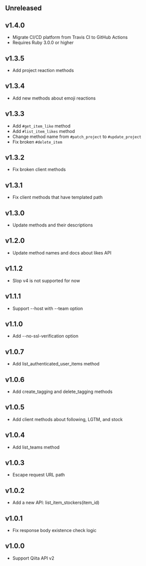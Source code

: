 ## Unreleased

## v1.4.0

- Migrate CI/CD platform from Travis CI to GitHub Actions
- Requires Ruby 3.0.0 or higher

## v1.3.5

- Add project reaction methods

## v1.3.4

- Add new methods about emoji reactions

## v1.3.3

- Add `#get_item_like` method
- Add `#list_item_likes` method
- Change method name from `#patch_project` to `#update_project`
- Fix broken `#delete_item`

## v1.3.2

- Fix broken client methods

## v1.3.1

- Fix client methods that have templated path

## v1.3.0

- Update methods and their descriptions

## v1.2.0

- Update method names and docs about likes API

## v1.1.2

- Slop v4 is not supported for now

## v1.1.1

- Support --host with --team option

## v1.1.0

- Add --no-ssl-verification option

## v1.0.7

- Add list_authenticated_user_items method

## v1.0.6

- Add create_tagging and delete_tagging methods

## v1.0.5

- Add client methods about following, LGTM, and stock

## v1.0.4

- Add list_teams method

## v1.0.3

- Escape request URL path

## v1.0.2

- Add a new API: list_item_stockers(item_id)

## v1.0.1

- Fix response body existence check logic

## v1.0.0

- Support Qiita API v2
